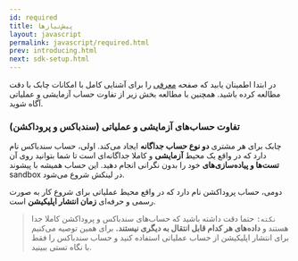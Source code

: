 ```yaml
---
id: required
title: پیش‌نیازها
layout: javascript
permalink: javascript/required.html
prev: introducing.html
next: sdk-setup.html
---
```


در ابتدا اطمینان یابید که صفحه [معرفی](/javascript/introducing.html) را برای آشنایی کامل با امکانات چابک با دقت مطالعه کرده باشید. همچنین با مطالعه بخش زیر از تفاوت حساب آزمایشی و عملیاتی آگاه شوید.
<Br>

### تفاوت حساب‌های آزمایشی و عملیاتی (سندباکس و پروداکشن)

چابک برای هر مشتری **دو نوع حساب جداگانه** ایجاد می‌کند. اولی، حساب سندباکس نام دارد که در واقع یک محیط **آزمایشی** و کاملا جداگانه‌ای است تا شما بتوانید روی آن **تست‌ها و پیاده‌سازی‌های** خود را بدون نگرانی انجام دهید. این حساب همیشه با پیشوند sandbox در لینکش  شروع می‌شود.

دومی، حساب پروداکشن نام دارد که در واقع محیط عملیاتی برای شروع کار به صورت رسمی و حرفه‌ای **زمان انتشار اپلیکیشن** است. 

>`نکته:` حتما دقت داشته باشید که حساب‌های سندباکس و پروداکشن کاملا جدا هستند و **داده‌های هر کدام قابل انتقال به دیگری نیستند.** برای همین توصیه می‌کنیم برای انتشار اپلیکیشن از حساب عملیاتی استفاده کنید و حساب سندباکس را فقط با نگاه تستی ببینید.
